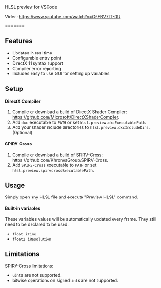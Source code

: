 HLSL preview for VSCode

Video: https://www.youtube.com/watch?v=Q6EBV7tTz0U

=======
## Features
* Updates in real time
* Configurable entry point 
* DirectX 11 syntax support
* Compiler error reporting
* Includes easy to use GUI for setting up variables

## Setup

#### DirectX Compiler
1. Compile or download a build of DirectX Shader Compiler:
https://github.com/Microsoft/DirectXShaderCompiler.
1. Add `dxc` executable to `PATH` or set `hlsl.preview.dxcExecutablePath`.
1. Add your shader include directories to `hlsl.preview.dxcIncludeDirs`. (Optional)

#### SPIRV-Cross
1. Compile or download a build of SPIRV-Cross:
https://github.com/KhronosGroup/SPIRV-Cross.
1. Add `SPIRV-Cross` executable to `PATH` or set `hlsl.preview.spirvcrossExecutablePath`.

## Usage
Simply open any HLSL file and execute "Preview HLSL" command.
#### Built-in variables
These variables values will be automatically updated every frame. They still need to be declared to be used.
* `float iTime`
* `float2 iResolution`


## Limitations
SPIRV-Cross limitations:
* `uint`s are not supported.
* bitwise operations on signed `int`s are not supported.
